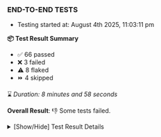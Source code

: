 ### END-TO-END TESTS

- Testing started at: August 4th 2025, 11:03:11 pm

**📦 Test Result Summary**

- ✅ 66 passed
- ❌ 3 failed
- ⚠️ 8 flaked
- ⏩ 4 skipped

⌛ _Duration: 8 minutes and 58 seconds_

**Overall Result**: 👎 Some tests failed.



<details>
    <summary>[Show/Hide] Test Result Details</summary>
    <div markdown="1">

| Test | Browser | Test Case | Tags | Result |
| :---: | :---: | :--- | :---: | :---: |
| 1 | chromium-meshery-provider | Add a cluster connection by uploading kubeconfig file |  | ❌ |
| 2 | chromium-meshery-provider | Transition to disconnected state and then back to connected state |  | ➖ |
| 3 | chromium-meshery-provider | Transition to ignored state and then back to connected state |  | ➖ |
| 4 | chromium-meshery-provider | Transition to not found state and then back to connected state |  | ➖ |
| 5 | chromium-meshery-provider | Delete Kubernetes cluster connections |  | ➖ |
| 6 | chromium-meshery-provider | Configure Existing Istio adapter through Mesh Adapter URL from Management page | unstable | ⚠️ |
| 7 | chromium-meshery-provider | Connect to Meshery Istio Adapter and configure it |  | ❌ |
| 8 | chromium-meshery-provider | Ping Istio Adapter | unstable | ⚠️ |
| 9 | chromium-local-provider | Configure Existing Istio adapter through Mesh Adapter URL from Management page | unstable | ⚠️ |
| 10 | chromium-local-provider | Connect to Meshery Istio Adapter and configure it |  | ❌ |
| 11 | chromium-local-provider | Ping Istio Adapter | unstable | ⚠️ |

</div>
</details>


<!-- To see the full report, please visit our CI/CD pipeline with reporter. -->